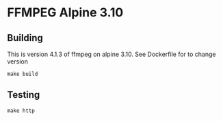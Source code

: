 # FFMPEG Alpine 3.10

## Building

This is version 4.1.3 of ffmpeg on alpine 3.10. See Dockerfile for to change version

```
make build
```

## Testing

```
make http
```